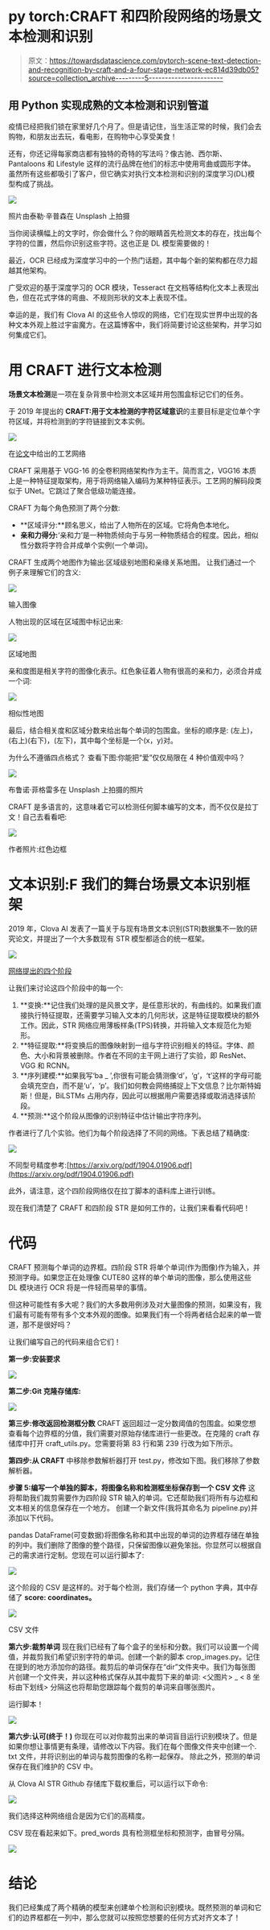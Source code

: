 # py torch:CRAFT 和四阶段网络的场景文本检测和识别

> 原文：<https://towardsdatascience.com/pytorch-scene-text-detection-and-recognition-by-craft-and-a-four-stage-network-ec814d39db05?source=collection_archive---------5----------------------->

## 用 Python 实现成熟的文本检测和识别管道

疫情已经把我们锁在家里好几个月了。但是请记住，当生活正常的时候，我们会去购物，和朋友出去玩，看电影，在购物中心享受美食！

还有，你还记得每家商店都有独特的奇特的写法吗？像古驰、西尔斯、Pantaloons 和 Lifestyle 这样的流行品牌在他们的标志中使用弯曲或圆形字体。虽然所有这些都吸引了客户，但它确实对执行文本检测和识别的深度学习(DL)模型构成了挑战。

![](img/9d77a9911126981361fa737e0373c48e.png)

照片由泰勒·辛普森在 Unsplash 上拍摄

当你阅读横幅上的文字时，你会做什么？你的眼睛首先检测文本的存在，找出每个字符的位置，然后你识别这些字符。这也正是 DL 模型需要做的！

最近，OCR 已经成为深度学习中的一个热门话题，其中每个新的架构都在尽力超越其他架构。

广受欢迎的基于深度学习的 OCR 模块，Tesseract 在文档等结构化文本上表现出色，但在花式字体的弯曲、不规则形状的文本上表现不佳。

幸运的是，我们有 Clova AI 的这些令人惊叹的网络，它们在现实世界中出现的各种文本外观上胜过宇宙魔方。在这篇博客中，我们将简要讨论这些架构，并学习如何集成它们。

# 用 CRAFT 进行文本检测

**场景文本检测**是一项在复杂背景中检测文本区域并用包围盒标记它们的任务。

于 2019 年提出的 **CRAFT:用于文本检测的字符区域意识**的主要目标是定位单个字符区域，并将检测到的字符链接到文本实例。

![](img/d40b809ec173a3734322b5083d500a20.png)

在[论文](https://arxiv.org/pdf/1904.01941.pdf)中给出的工艺网络

CRAFT 采用基于 VGG-16 的全卷积网络架构作为主干。简而言之，VGG16 本质上是一种特征提取架构，用于将网络输入编码为某种特征表示。工艺网的解码段类似于 UNet。它跳过了聚合低级功能连接。

CRAFT 为每个角色预测了两个分数:

*   **区域评分:**顾名思义，给出了人物所在的区域。它将角色本地化。
*   **亲和力得分:**‘亲和力’是一种物质倾向于与另一种物质结合的程度。因此，相似性分数将字符合并成单个实例(一个单词)。

CRAFT 生成两个地图作为输出:区域级别地图和亲缘关系地图。
让我们通过一个例子来理解它们的含义:

![](img/8382b2411ea7a0d5acef569a6a86d343.png)

输入图像

人物出现的区域在区域图中标记出来:

![](img/7dec14a75d4728b8fced8279841cd7b9.png)

区域地图

亲和度图是相关字符的图像化表示。红色象征着人物有很高的亲和力，必须合并成一个词:

![](img/06bf83289a2abda57dc65da95c4e2d88.png)

相似性地图

最后，结合相关度和区域分数来给出每个单词的包围盒。坐标的顺序是:
(左上)，(右上)(右下)，(左下)，其中每个坐标是一个(x，y)对。

为什么不遵循四点格式？
查看下图:你能把“爱”仅仅局限在 4 种价值观中吗？

![](img/c7eebdefe2a0bf4fada042dc3ca419d0.png)

布鲁诺·菲格雷多在 Unsplash 上拍摄的照片

CRAFT 是多语言的，这意味着它可以检测任何脚本编写的文本，而不仅仅是拉丁文！自己去看看吧:

![](img/2421cecdd31ffc941f4fe742429a3360.png)

作者照片:红色边框

# **文本识别:F** 我们的舞台场景文本识别框架

2019 年，Clova AI 发表了一篇关于与现有场景文本识别(STR)数据集不一致的研究论文，并提出了一个大多数现有 STR 模型都适合的统一框架。

![](img/4f8e3afad05b4e3db0ad844639db4684.png)

[网络提出的四个阶段](https://arxiv.org/pdf/1904.01906.pdf)

让我们来讨论这四个阶段中的每一个:

1.  **变换:**记住我们处理的是风景文字，是任意形状的，有曲线的。如果我们直接执行特征提取，还需要学习输入文本的几何形状，这是特征提取模块的额外工作。因此，STR 网络应用薄板样条(TPS)转换，并将输入文本规范化为矩形。
2.  **特征提取:**将变换后的图像映射到一组与字符识别相关的特征。字体、颜色、大小和背景被删除。作者在不同的主干网上进行了实验，即 ResNet、VGG 和 RCNN。
3.  **序列建模:**如果我写‘ba _ ’,你很有可能会猜测像‘d’，‘g’，‘t’这样的字母可能会填充空白，而不是‘u’，‘p’。我们如何教会网络捕捉上下文信息？比尔斯特姆斯！但是，BiLSTMs 占用内存，因此可以根据用户需要选择或取消选择该阶段。
4.  **预测:**这个阶段从图像的识别特征中估计输出字符序列。

作者进行了几个实验。他们为每个阶段选择了不同的网络。下表总结了精确度:

![](img/8cef70c190375d26d93725ba95b1c483.png)

不同型号精度参考:[https://arxiv.org/pdf/1904.01906.pdf](https://arxiv.org/pdf/1904.01906.pdf)

此外，请注意，这个四阶段网络仅在拉丁脚本的语料库上进行训练。

现在我们清楚了 CRAFT 和四阶段 STR 是如何工作的，让我们来看看代码吧！

# 代码

CRAFT 预测每个单词的边界框。四阶段 STR 将单个单词(作为图像)作为输入，并预测字母。如果您正在处理像 CUTE80 这样的单个单词的图像，那么使用这些 DL 模块进行 OCR 将是一件轻而易举的事情。

但这种可能性有多大呢？我们的大多数用例涉及对大量图像的预测，如果没有，我们最有可能有带有多个文本外观的图像。如果我们有一个将两者结合起来的单一管道，那不是很好吗？

让我们编写自己的代码来组合它们！

**第一步:安装要求**

![](img/16d09990d1e19017f666c9c2c548e4df.png)

**第二步:Git 克隆存储库:**

![](img/5f90e5a7b5b7e93936c8ad16688a9fca.png)

**第三步:修改返回检测框分数** CRAFT 返回超过一定分数阈值的包围盒。如果您想查看每个边界框的分值，我们需要对原始存储库进行一些更改。在克隆的 craft 存储库中打开 craft_utils.py。您需要将第 83 行和第 239 行改为如下所示。

**第四步:从 CRAFT** 中移除参数解析器打开 test.py，修改如下图。我们移除了参数解析器。

**步骤 5:编写一个单独的脚本，将图像名称和检测框坐标保存到一个 CSV 文件** 这将帮助我们裁剪需要作为四阶段 STR 输入的单词。它还帮助我们将所有与边框和文本相关的信息保存在一个地方。
创建一个新文件(我将其命名为 pipeline.py)并添加以下代码。

pandas DataFrame(可变数据)将图像名称和其中出现的单词的边界框存储在单独的列中。我们删除了图像的整个路径，只保留图像以避免笨拙。你显然可以根据自己的需求进行定制。您现在可以运行脚本了:

![](img/133f7948b1d9c11f7617750ce20be88a.png)

这个阶段的 CSV 是这样的。对于每个检测，我们存储一个 python 字典，其中存储了 **score: coordinates。**

![](img/befe8eb3d3e6e2de4aebc0d8d12e4361.png)

CSV 文件

**第六步:裁剪单词** 现在我们已经有了每个盒子的坐标和分数。我们可以设置一个阈值，并裁剪我们希望识别字符的单词。创建一个新的脚本 crop_images.py。记住在提到的地方添加你的路径。裁剪后的单词保存在“dir”文件夹中。我们为每张图片创建一个文件夹，并以这种格式保存从其中裁剪下来的单词:
<父图片> _ < 8 坐标由下划线>
分隔这也将帮助您跟踪每个裁剪的单词来自哪张图片。

运行脚本！

![](img/de39c3cd249790bd0777e2ab6efb9a5a.png)

**第六步:认可(终于！)** 你现在可以对你裁剪出来的单词盲目运行识别模块了。但是如果你想让事情更有条理，请修改以下内容。我们在每个图像文件夹中创建一个. txt 文件，并将识别出的单词与裁剪图像的名称一起保存。
除此之外，预测的单词保存在我们维护的 CSV 中。

从 Clova AI STR Github 存储库下载权重后，可以运行以下命令:

![](img/76b04dfe894162ecc8371261d3d3de1d.png)

我们选择这种网络组合是因为它们的高精度。

CSV 现在看起来如下。pred_words 具有检测框坐标和预测字，由冒号分隔。

![](img/6ac27075aa4325b20aad3d78441fac85.png)

# 结论

我们已经集成了两个精确的模型来创建单个检测和识别模块。既然预测的单词和它们的边界框都在一列中，那么您就可以按照您想要的任何方式对齐文本了！